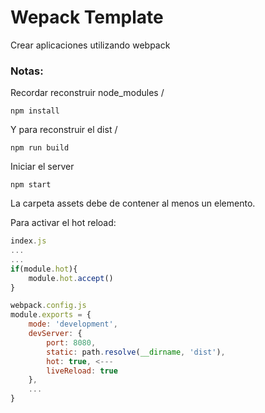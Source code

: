 # Wepack Template
Crear aplicaciones utilizando webpack
 
### Notas:

Recordar reconstruir node_modules /
```
npm install
```
Y para reconstruir el dist /
```
npm run build
```
Iniciar el server
```
npm start
```
La carpeta assets debe de contener al menos un elemento.

Para activar el hot reload:
```javascript
index.js
...
...
if(module.hot){
    module.hot.accept()
}
```

```javascript
webpack.config.js
module.exports = {
    mode: 'development',
    devServer: {
        port: 8080,
        static: path.resolve(__dirname, 'dist'),
        hot: true, <---
        liveReload: true
    },
    ...
}
```